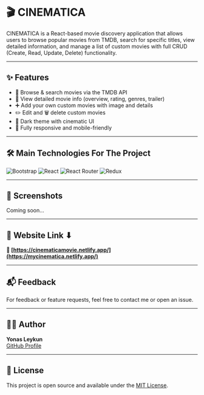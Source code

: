 # 🎬 CINEMATICA

CINEMATICA is a React-based movie discovery application that allows users to browse popular movies from TMDB, search for specific titles, view detailed information, and manage a list of custom movies with full CRUD (Create, Read, Update, Delete) functionality.

---

## ✨ Features

- 🔎 Browse & search movies via the TMDB API
- 🎥 View detailed movie info (overview, rating, genres, trailer)
- ➕ Add your own custom movies with image and details
- ✏️ Edit and 🗑️ delete custom movies
- 🌙 Dark theme with cinematic UI
- 📱 Fully responsive and mobile-friendly

---

## 🛠 Main Technologies For The Project

![Bootstrap](https://img.shields.io/badge/bootstrap-%23563D7C.svg?style=for-the-badge&logo=bootstrap&logoColor=white) 
![React](https://img.shields.io/badge/react-%2320232a.svg?style=for-the-badge&logo=react&logoColor=%2361DAFB)
![React Router](https://img.shields.io/badge/React_Router-CA4245?style=for-the-badge&logo=react-router&logoColor=white)
![Redux](https://img.shields.io/badge/redux-%23593d88.svg?style=for-the-badge&logo=redux&logoColor=white)

---

## 📸 Screenshots

Coming soon...

---

## 📌 Website Link ⬇

**🔗 [https://cinematicamovie.netlify.app/](https://mycinematica.netlify.app/)**

---

## 📬 Feedback

For feedback or feature requests, feel free to contact me or open an issue.

---

## 🧑‍💻 Author

**Yonas Leykun**  
[GitHub Profile](https://github.com/yonasleykun27)

---

## 📄 License

This project is open source and available under the [MIT License](LICENSE).
